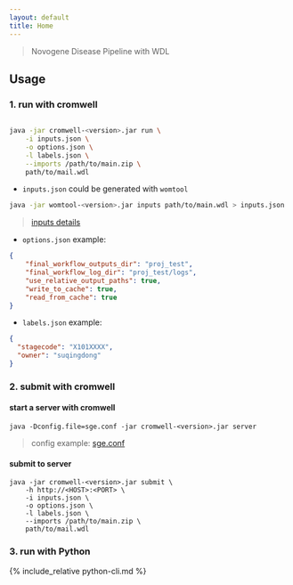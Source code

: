 ```yaml
---
layout: default
title: Home
---
```


> Novogene Disease Pipeline with WDL

## Usage
### 1. run with cromwell
```bash

java -jar cromwell-<version>.jar run \
    -i inputs.json \
    -o options.json \
    -l labels.json \
    --imports /path/to/main.zip \
    path/to/mail.wdl
```

- `inputs.json` could be generated with `womtool`

```bash
java -jar womtool-<version>.jar inputs path/to/main.wdl > inputs.json
```
> [inputs details](./inputs.html)

- `options.json` example:

```json
{
    "final_workflow_outputs_dir": "proj_test",
    "final_workflow_log_dir": "proj_test/logs",
    "use_relative_output_paths": true,
    "write_to_cache": true,
    "read_from_cache": true
}
```

- `labels.json` example:

```json
{
  "stagecode": "X101XXXX",
  "owner": "suqingdong"
}
```

### 2. submit with cromwell
#### start a server with cromwell
```
java -Dconfig.file=sge.conf -jar cromwell-<version>.jar server
```
> config example: [sge.conf](../config/cromwell/sge.conf)

#### submit to server
```
java -jar cromwell-<version>.jar submit \
    -h http://<HOST>:<PORT> \
    -i inputs.json \
    -o options.json \
    -l labels.json \
    --imports /path/to/main.zip \
    path/to/mail.wdl
```

### 3. run with Python
{% include_relative python-cli.md %}

